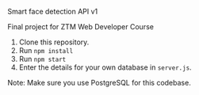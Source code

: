 Smart face detection API v1

Final project for ZTM Web Developer Course

1. Clone this repository.
2. Run `npm install`
3. Run `npm start`
4. Enter the details for your own database in `server.js`.

Note: Make sure you use PostgreSQL for this codebase.

